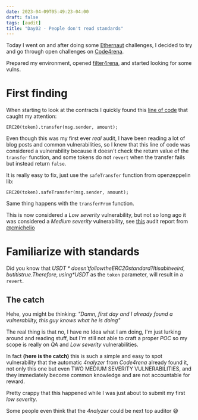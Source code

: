 ```yaml
---
date: 2023-04-09T05:49:23-04:00
draft: false
tags: [audit]
title: "Day02 - People don't read standards"
---
```


Today I went on and after doing some [Ethernaut](https://ethernaut.openzeppelin.com/) challenges, I decided to try and go through open challenges on [Code4rena](https://code4rena.com/).

Prepared my environment, opened [filter4rena](https://filter4rena.vercel.app/), and started looking for some vulns.

# First finding

When starting to look at the contracts I quickly found this [line of code](https://github.com/code-423n4/2023-04-caviar/blob/cd8a92667bcb6657f70657183769c244d04c015c/src/Factory.sol#L152) that caught my attention:

```solidity
ERC20(token).transfer(msg.sender, amount);
```
Even though this was my first ever *real* audit, I have been reading a lot of blog posts and common vulnerabilities, so I knew that this line of code was considered a vulnerability because it doesn't check the return value of the `transfer` function, and some tokens do not `revert` when the transfer fails but instead return `false`.

It is really easy to fix, just use the `safeTransfer` function from openzeppelin lib:

```solidity
ERC20(token).safeTransfer(msg.sender, amount);
```

Same thing happens with the `transferFrom` function.

This is now considered a *Low severity* vulnerability, but not so long ago it was considered a *Medium severity* vulnerability, see [this](https://code4rena.com/reports/2021-09-yaxis/#m-02-erc20-return-values-not-checked) audit report from [@cmichelio](https://twitter.com/cmichelio)

# Familiarize with standards

Did you know that *$USDT* doesn't follow the ERC20 standard? It is a bit weird, but it is true. Therefore, using *$USDT* as the `token` parameter, will result in a `revert`.

## The catch

Hehe, you might be thinking: *"Damn, first day and I already found a vulnerability, this guy knows what he is doing"*

The real thing is that no, I have no Idea what I am doing, I'm just lurking around and reading stuff, but I'm still not able to craft a proper *POC* so my scope is really on *QA* and *Low severity* vulnerabilities.

In fact **(here is the catch)** this is such a simple and easy to spot vulnerability that the automatic *4nalyzer* from *Code4rena* already found it, not only this one but even TWO MEDIUM SEVERITY VULNERABILITIES, and they immediately become common knowledge and are not accountable for reward.

Pretty crappy that this happened while I was just about to submit my first *low severity*.

Some people even think that the *4nalyzer* could be next top auditor 😅
